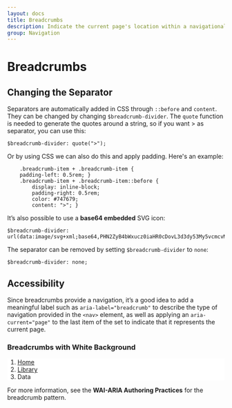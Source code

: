 ```yaml
---
layout: docs
title: Breadcrumbs
description: Indicate the current page's location within a navigational hierarchy that automatically adds separators via CSS.
group: Navigation
---
```


# Breadcrumbs
## Changing the Separator
  Separators are automatically added in CSS through `::before` and `content`. They can be changed by changing `$breadcrumb-divider`. The `quote` function is needed to generate the quotes around a string, so if you want > as separator, you can use this:

`$breadcrumb-divider: quote(">");`

  Or by using CSS we can also do this and apply padding. Here's an example: 

        .breadcrumb-item + .breadcrumb-item {
        padding-left: 0.5rem; }
        .breadcrumb-item + .breadcrumb-item::before {
            display: inline-block;
            padding-right: 0.5rem;
            color: #747679;
            content: ">"; }

  It’s also possible to use a <b>base64 embedded</b> SVG icon:

    $breadcrumb-divider: url(data:image/svg+xml;base64,PHN2ZyB4bWxucz0iaHR0cDovL3d3dy53My5vcmcvMjAwMC9zdmciIHdpZHRoPSI4IiBoZWlnaHQ9IjgiPjxwYXRoIGQ9Ik0yLjUgMEwxIDEuNSAzLjUgNCAxIDYuNSAyLjUgOGw0LTQtNC00eiIgZmlsbD0iY3VycmVudENvbG9yIi8+PC9zdmc+);

  The separator can be removed by setting `$breadcrumb-divider` to `none`:

    $breadcrumb-divider: none;

## Accessibility
  Since breadcrumbs provide a navigation, it’s a good idea to add a meaningful label such as `aria-label="breadcrumb"` to describe the type of navigation provided in the `<nav>` element, as well as applying an `aria-current="page"` to the last item of the set to indicate that it represents the current page.

### Breadcrumbs with White Background

<nav class="navbar navbar-default " aria-label="breadcrumb">
    <ol class="breadcrumb" style="background-color: white;">
        <li class="breadcrumb-item">
            <a class="text-decoration-none" href="#">Home</a>
        </li>
        <li class="breadcrumb-item text-decoration-none">
            <a class="text-decoration-none" href="#">Library</a>
        </li>
        <li class="breadcrumb-item active" aria-current="page">Data</li>
    </ol>
</nav>

  For more information, see the <b>WAI-ARIA Authoring Practices</b> for the breadcrumb pattern.